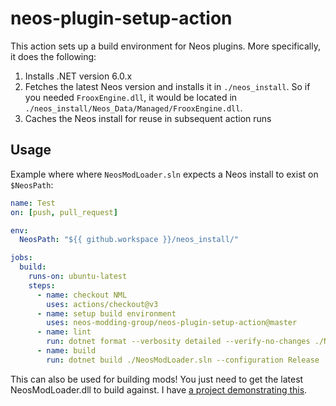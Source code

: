 # neos-plugin-setup-action

This action sets up a build environment for Neos plugins. More specifically, it does the following:

1. Installs .NET version 6.0.x
2. Fetches the latest Neos version and installs it in `./neos_install`. So if you needed `FrooxEngine.dll`, it would be located in `./neos_install/Neos_Data/Managed/FrooxEngine.dll`.
3. Caches the Neos install for reuse in subsequent action runs

## Usage

Example where where `NeosModLoader.sln` expects a Neos install to exist on `$NeosPath`:

```yml
name: Test
on: [push, pull_request]

env:
  NeosPath: "${{ github.workspace }}/neos_install/"

jobs:
  build:
    runs-on: ubuntu-latest
    steps:
      - name: checkout NML
        uses: actions/checkout@v3
      - name: setup build environment
        uses: neos-modding-group/neos-plugin-setup-action@master
      - name: lint
        run: dotnet format --verbosity detailed --verify-no-changes ./NeosModLoader.sln
      - name: build
        run: dotnet build ./NeosModLoader.sln --configuration Release
```

This can also be used for building mods! You just need to get the latest NeosModLoader.dll to build against. I have [a project demonstrating this](https://github.com/zkxs/NeosDesktopToolShortcutRemapper/blob/master/.github/workflows/build.yml).
